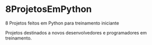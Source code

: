 # 8ProjetosEmPython
8 Projetos feitos em Python para treinamento iniciante

Projetos destinados a novos desenvolvedores e programadores em treinamento.

